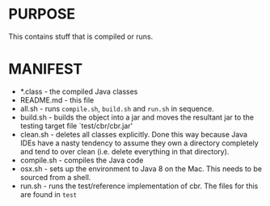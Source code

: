 # PURPOSE

This contains stuff that is compiled or runs.

# MANIFEST

+ \*.class - the compiled Java classes
+ README.md - this file
+ all.sh - runs `compile.sh`, `build.sh` and `run.sh` in sequence.
+ build.sh - builds the object into a jar and moves the resultant jar to the testing target file `test/cbr/cbr.jar'
+ clean.sh - deletes all classes explicitly. Done this way because Java IDEs have a nasty tendency to assume they own a directory completely and tend to over clean (i.e. delete everything in that directory).
+ compile.sh - compiles the Java code
+ osx.sh - sets up the environment to Java 8 on the Mac. This needs to be sourced from a shell.
+ run.sh - runs the test/reference implementation of cbr. The files for this are found in `test`
